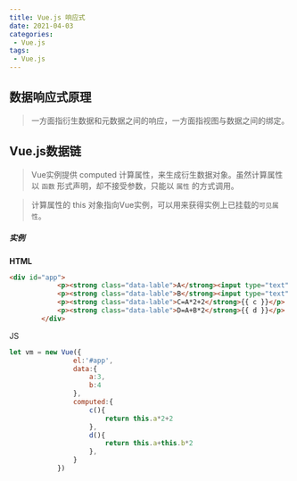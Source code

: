 ```yaml
---
title: Vue.js 响应式
date: 2021-04-03
categories:
 - Vue.js
tags:
 - Vue.js
---
```


## 数据响应式原理

>一方面指衍生数据和元数据之间的响应，一方面指视图与数据之间的绑定。

## Vue.js数据链

>Vue实例提供 computed 计算属性，来生成衍生数据对象。虽然计算属性以 `函数` 形式声明，却不接受参数，只能以 `属性` 的方式调用。

>计算属性的 this 对象指向Vue实例，可以用来获得实例上已挂载的`可见属性`。


##### 实例

**HTML**

```html
<div id="app">
			<p><strong class="data-lable">A</strong><input type="text" v-model.number =  "a"></p>
			<p><strong class="data-lable">B</strong><input type="text" v-model.number =  "b"></p>
			<p><strong class="data-lable">C=A*2+2</strong>{{ c }}</p>
			<p><strong class="data-lable">D=A+B*2</strong>{{ d }}</p>
		</div>
```

JS

```js
let vm = new Vue({
				el:'#app',
				data:{
					a:3,
					b:4
				},
				computed:{
					c(){
						return this.a*2+2
					},
					d(){
						return this.a+this.b*2
					},
				}
			})
```




